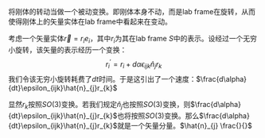 将刚体的转动当做一个被动变换。即刚体本身不动，而是lab frame在旋转，从而使得刚体上的矢量实体在lab frame中看起来在变动。

考虑一个矢量实体$\vec{r}=r_{i}e_{i}$，其中$r_{i}$为其在lab frame $S$中的表示。设经过一个无穷小旋转，该矢量的表示经历一个变换：
$$r_{i}^{'}=r_{i}+d\alpha\epsilon_{ijk}\hat{n}_{j}r_{k}$$
我们令该无穷小旋转耗费了$dt$时间。于是这引出了一个速度：$\frac{d\alpha}{dt}\epsilon_{ijk}\hat{n}_{j}r_{k}$

显然$r_{k}$按照$SO(3)$变换。若我们规定$\hat{n}_{j}$也按照$SO(3)$变换，则$\frac{d\alpha}{dt}\epsilon_{ijk}\hat{n}_{j}r_{k}$也将按照$SO(3)$变换。那么$\frac{d\alpha}{dt}\epsilon_{ijk}\hat{n}_{j}r_{k}$就是一个矢量分量。$\hat{n}_{j} \frac{}{}$